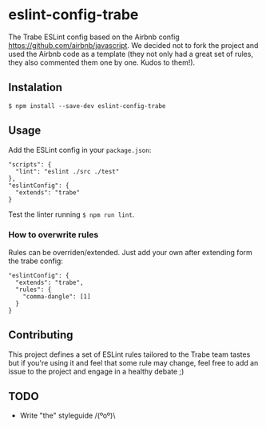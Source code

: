 # eslint-config-trabe

The Trabe ESLint config based on the Airbnb config https://github.com/airbnb/javascript.
We decided not to fork the project and used the Airbnb code as a template (they not only
had a great set of rules, they also commented them one by one. Kudos to them!).

## Instalation

```
$ npm install --save-dev eslint-config-trabe
```

## Usage

Add the  ESLint config in your `package.json`:

```
"scripts": {
  "lint": "eslint ./src ./test"
},
"eslintConfig": {
  "extends": "trabe"
}
```

Test the linter running `$ npm run lint`.

### How to overwrite rules

Rules can be overriden/extended. Just add your own after extending form the trabe config:

```
"eslintConfig": {
  "extends": "trabe",
  "rules": {
    "comma-dangle": [1]
  }
}
```

## Contributing

This project defines a set of ESLint rules tailored to the Trabe team tastes but if you're using it
and feel that some rule may change, feel free to add an issue to the project and engage in a healthy
debate ;)

## TODO

* Write "the" styleguide /(ºoº)\
